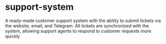 # support-system
 A ready-made customer support system with the ability to submit tickets via the website, email, and Telegram. All tickets are synchronized with the system, allowing support agents to respond to customer requests more quickly
